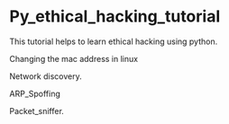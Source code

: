 # Py_ethical_hacking_tutorial

This tutorial helps to learn ethical hacking using python.

  Changing the mac address in linux
  
  Network discovery.
  
  ARP_Spoffing
  
  Packet_sniffer.
